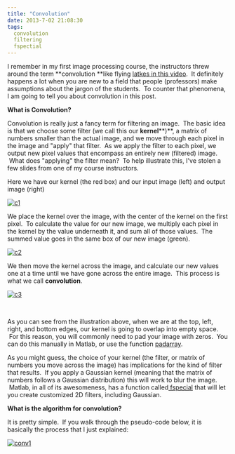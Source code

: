 ```yaml
---
title: "Convolution"
date: 2013-7-02 21:08:30
tags:
  convolution
  filtering
  fspectial
---
```



I remember in my first image processing course, the instructors threw around the term **convolution **like flying [latkes in this video](http://www.youtube.com/watch?v=qSJCSR4MuhU).  It definitely happens a lot when you are new to a field that people (professors) make assumptions about the jargon of the students.  To counter that phenomena, I am going to tell you about convolution in this post.

**What is Convolution?**

Convolution is really just a fancy term for filtering an image.  The basic idea is that we choose some filter (we call this our **kernel****)**, a matrix of numbers smaller than the actual image, and we move through each pixel in the image and "apply" that filter.  As we apply the filter to each pixel, we output new pixel values that encompass an entirely new (filtered) image.  What does "applying" the filter mean?  To help illustrate this, I've stolen a few slides from one of my course instructors.

Here we have our kernel (the red box) and our input image (left) and output image (right)

[![c1](http://www.vbmis.com/learn/wp-content/uploads/2013/07/c1.png)](http://www.vbmis.com/learn/wp-content/uploads/2013/07/c1.png)

We place the kernel over the image, with the center of the kernel on the first pixel.  To calculate the value for our new image, we multiply each pixel in the kernel by the value underneath it, and sum all of those values.  The summed value goes in the same box of our new image (green).

[![c2](http://www.vbmis.com/learn/wp-content/uploads/2013/07/c2.png)](http://www.vbmis.com/learn/wp-content/uploads/2013/07/c2.png)

We then move the kernel across the image, and calculate our new values one at a time until we have gone across the entire image.  This process is what we call **convolution**.

[![c3](http://www.vbmis.com/learn/wp-content/uploads/2013/07/c3.png)](http://www.vbmis.com/learn/wp-content/uploads/2013/07/c3.png)

 

As you can see from the illustration above, when we are at the top, left, right, and bottom edges, our kernel is going to overlap into empty space.  For this reason, you will commonly need to pad your image with zeros.  You can do this manually in Matlab, or use the function [padarray](http://www.mathworks.com/help/images/ref/padarray.html).

As you might guess, the choice of your kernel (the filter, or matrix of numbers you move across the image) has implications for the kind of filter that results.  If you apply a Gaussian kernel (meaning that the matrix of numbers follows a Gaussian distribution) this will work to blur the image.  Matlab, in all of its awesomeness, has a function called[ fspecial](http://www.mathworks.com/help/images/ref/fspecial.html) that will let you create customized 2D filters, including Gaussian.

**What is the algorithm for convolution?**

It is pretty simple.  If you walk through the pseudo-code below, it is basically the process that I just explained:

[![conv1](http://www.vbmis.com/learn/wp-content/uploads/2013/07/conv1.png)](http://www.vbmis.com/learn/wp-content/uploads/2013/07/conv1.png)


